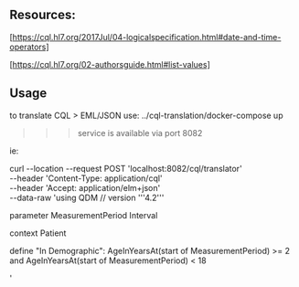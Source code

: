 

## Resources:


[https://cql.hl7.org/2017Jul/04-logicalspecification.html#date-and-time-operators]

[https://cql.hl7.org/02-authorsguide.html#list-values]

## Usage
to translate CQL > EML/JSON use: ../cql-translation/docker-compose up
>>> service is available via port 8082

ie:

curl --location --request POST 'localhost:8082/cql/translator' \
--header 'Content-Type: application/cql' \
--header 'Accept: application/elm+json' \
--data-raw 'using QDM // version '\''4.2'\''

parameter MeasurementPeriod Interval<DateTime>

context Patient

define "In Demographic":
  AgeInYearsAt(start of MeasurementPeriod) >= 2
  and AgeInYearsAt(start of MeasurementPeriod) < 18

'